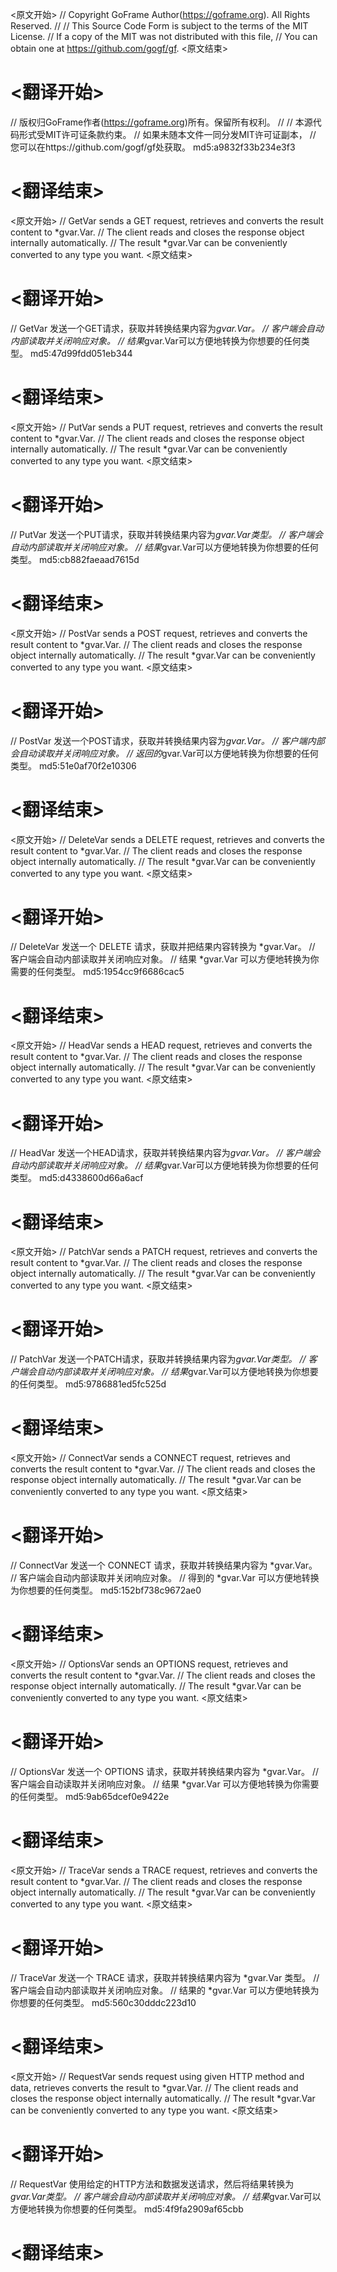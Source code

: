 
<原文开始>
// Copyright GoFrame Author(https://goframe.org). All Rights Reserved.
//
// This Source Code Form is subject to the terms of the MIT License.
// If a copy of the MIT was not distributed with this file,
// You can obtain one at https://github.com/gogf/gf.
<原文结束>

# <翻译开始>
// 版权归GoFrame作者(https://goframe.org)所有。保留所有权利。
//
// 本源代码形式受MIT许可证条款约束。
// 如果未随本文件一同分发MIT许可证副本，
// 您可以在https://github.com/gogf/gf处获取。 md5:a9832f33b234e3f3
# <翻译结束>


<原文开始>
// GetVar sends a GET request, retrieves and converts the result content to *gvar.Var.
// The client reads and closes the response object internally automatically.
// The result *gvar.Var can be conveniently converted to any type you want.
<原文结束>

# <翻译开始>
// GetVar 发送一个GET请求，获取并转换结果内容为*gvar.Var。
// 客户端会自动内部读取并关闭响应对象。
// 结果*gvar.Var可以方便地转换为你想要的任何类型。 md5:47d99fdd051eb344
# <翻译结束>


<原文开始>
// PutVar sends a PUT request, retrieves and converts the result content to *gvar.Var.
// The client reads and closes the response object internally automatically.
// The result *gvar.Var can be conveniently converted to any type you want.
<原文结束>

# <翻译开始>
// PutVar 发送一个PUT请求，获取并转换结果内容为*gvar.Var类型。
// 客户端会自动内部读取并关闭响应对象。
// 结果*gvar.Var可以方便地转换为你想要的任何类型。 md5:cb882faeaad7615d
# <翻译结束>


<原文开始>
// PostVar sends a POST request, retrieves and converts the result content to *gvar.Var.
// The client reads and closes the response object internally automatically.
// The result *gvar.Var can be conveniently converted to any type you want.
<原文结束>

# <翻译开始>
// PostVar 发送一个POST请求，获取并转换结果内容为*gvar.Var。
// 客户端内部会自动读取并关闭响应对象。
// 返回的*gvar.Var可以方便地转换为你想要的任何类型。 md5:51e0af70f2e10306
# <翻译结束>


<原文开始>
// DeleteVar sends a DELETE request, retrieves and converts the result content to *gvar.Var.
// The client reads and closes the response object internally automatically.
// The result *gvar.Var can be conveniently converted to any type you want.
<原文结束>

# <翻译开始>
// DeleteVar 发送一个 DELETE 请求，获取并把结果内容转换为 *gvar.Var。
// 客户端会自动内部读取并关闭响应对象。
// 结果 *gvar.Var 可以方便地转换为你需要的任何类型。 md5:1954cc9f6686cac5
# <翻译结束>


<原文开始>
// HeadVar sends a HEAD request, retrieves and converts the result content to *gvar.Var.
// The client reads and closes the response object internally automatically.
// The result *gvar.Var can be conveniently converted to any type you want.
<原文结束>

# <翻译开始>
// HeadVar 发送一个HEAD请求，获取并转换结果内容为*gvar.Var。
// 客户端会自动内部读取并关闭响应对象。
// 结果*gvar.Var可以方便地转换为你想要的任何类型。 md5:d4338600d66a6acf
# <翻译结束>


<原文开始>
// PatchVar sends a PATCH request, retrieves and converts the result content to *gvar.Var.
// The client reads and closes the response object internally automatically.
// The result *gvar.Var can be conveniently converted to any type you want.
<原文结束>

# <翻译开始>
// PatchVar 发送一个PATCH请求，获取并转换结果内容为*gvar.Var类型。
// 客户端会自动内部读取并关闭响应对象。
// 结果*gvar.Var可以方便地转换为你想要的任何类型。 md5:9786881ed5fc525d
# <翻译结束>


<原文开始>
// ConnectVar sends a CONNECT request, retrieves and converts the result content to *gvar.Var.
// The client reads and closes the response object internally automatically.
// The result *gvar.Var can be conveniently converted to any type you want.
<原文结束>

# <翻译开始>
// ConnectVar 发送一个 CONNECT 请求，获取并转换结果内容为 *gvar.Var。
// 客户端会自动内部读取并关闭响应对象。
// 得到的 *gvar.Var 可以方便地转换为你想要的任何类型。 md5:152bf738c9672ae0
# <翻译结束>


<原文开始>
// OptionsVar sends an OPTIONS request, retrieves and converts the result content to *gvar.Var.
// The client reads and closes the response object internally automatically.
// The result *gvar.Var can be conveniently converted to any type you want.
<原文结束>

# <翻译开始>
// OptionsVar 发送一个 OPTIONS 请求，获取并转换结果内容为 *gvar.Var。
// 客户端会自动读取并关闭响应对象。
// 结果 *gvar.Var 可以方便地转换为你需要的任何类型。 md5:9ab65dcef0e9422e
# <翻译结束>


<原文开始>
// TraceVar sends a TRACE request, retrieves and converts the result content to *gvar.Var.
// The client reads and closes the response object internally automatically.
// The result *gvar.Var can be conveniently converted to any type you want.
<原文结束>

# <翻译开始>
// TraceVar 发送一个 TRACE 请求，获取并转换结果内容为 *gvar.Var 类型。
// 客户端会自动内部读取并关闭响应对象。
// 结果的 *gvar.Var 可以方便地转换为你想要的任何类型。 md5:560c30dddc223d10
# <翻译结束>


<原文开始>
// RequestVar sends request using given HTTP method and data, retrieves converts the result to *gvar.Var.
// The client reads and closes the response object internally automatically.
// The result *gvar.Var can be conveniently converted to any type you want.
<原文结束>

# <翻译开始>
// RequestVar 使用给定的HTTP方法和数据发送请求，然后将结果转换为*gvar.Var类型。
// 客户端会自动内部读取并关闭响应对象。
// 结果*gvar.Var可以方便地转换为你想要的任何类型。 md5:4f9fa2909af65cbb
# <翻译结束>


